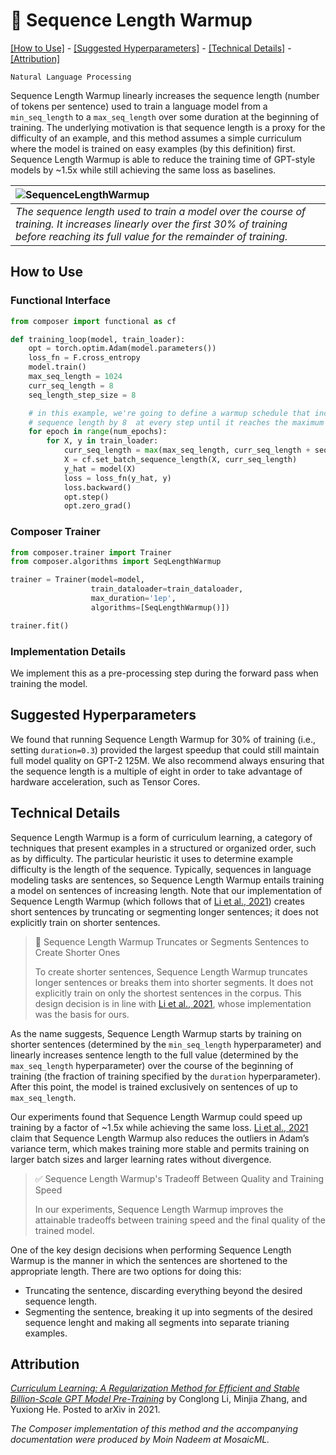 # 🔆 Sequence Length Warmup


[\[How to Use\]](#how-to-use) - [\[Suggested Hyperparameters\]](#suggested-hyperparameters) - [\[Technical Details\]](#technical-details) - [\[Attribution\]](#attribution)

 `Natural Language Processing`

Sequence Length Warmup linearly increases the sequence length (number of tokens per sentence) used to train a language model from a `min_seq_length` to a `max_seq_length` over some duration at the beginning of training. The underlying motivation is that sequence length is a proxy for the difficulty of an example, and this method assumes a simple curriculum where the model is trained on easy examples (by this definition) first. Sequence Length Warmup is able to reduce the training time of GPT-style models by ~1.5x while still achieving the same loss as baselines.

| ![SequenceLengthWarmup](https://storage.googleapis.com/docs.mosaicml.com/images/methods/seq_len_warmup.svg)|
|:--|
|*The sequence length used to train a model over the course of training. It increases linearly over the first 30% of training before reaching its full value for the remainder of training.*|

## How to Use

### Functional Interface

```python
from composer import functional as cf

def training_loop(model, train_loader):
    opt = torch.optim.Adam(model.parameters())
    loss_fn = F.cross_entropy
    model.train()
    max_seq_length = 1024
    curr_seq_length = 8
    seq_length_step_size = 8

    # in this example, we're going to define a warmup schedule that increases the
    # sequence length by 8  at every step until it reaches the maximum sequence length
    for epoch in range(num_epochs):
        for X, y in train_loader:
            curr_seq_length = max(max_seq_length, curr_seq_length + seq_length_step_size)
            X = cf.set_batch_sequence_length(X, curr_seq_length)
            y_hat = model(X)
            loss = loss_fn(y_hat, y)
            loss.backward()
            opt.step()
            opt.zero_grad()
```

### Composer Trainer

<!--pytest-codeblocks:skip-->
```python
from composer.trainer import Trainer
from composer.algorithms import SeqLengthWarmup

trainer = Trainer(model=model,
                  train_dataloader=train_dataloader,
                  max_duration='1ep',
                  algorithms=[SeqLengthWarmup()])

trainer.fit()
```

### Implementation Details

We implement this as a pre-processing step during the forward pass when training the model.

## Suggested Hyperparameters

We found that running Sequence Length Warmup for 30% of training (i.e., setting `duration=0.3`) provided the largest speedup that could still maintain full model quality on GPT-2 125M. We also recommend always ensuring that the sequence length is a multiple of eight in order to take advantage of hardware acceleration, such as Tensor Cores.

## Technical Details

Sequence Length Warmup is a form of curriculum learning, a category of techniques that present examples in a structured or organized order, such as by difficulty.
The particular heuristic it uses to determine example difficulty is the length of the sequence.
Typically, sequences in language modeling tasks are sentences, so Sequence Length Warmup entails training a model on sentences of increasing length.
Note that our implementation of Sequence Length Warmup (which follows that of [Li et al., 2021](https://arxiv.org/abs/2108.06084)) creates short sentences by truncating or segmenting longer sentences; it does not explicitly train on shorter sentences.

> 🚧 Sequence Length Warmup Truncates or Segments Sentences to Create Shorter Ones
> 
> To create shorter sentences, Sequence Length Warmup truncates longer sentences or breaks them into shorter segments.
> It does not explicitly train on only the shortest sentences in the corpus.
> This design decision is in line with [Li et al., 2021](https://arxiv.org/abs/2108.06084), whose implementation was the basis for ours. 

As the name suggests, Sequence Length Warmup starts by training on shorter sentences (determined by the `min_seq_length` hyperparameter) and linearly increases sentence length to the full value (determined by the `max_seq_length` hyperparameter) over the course of the beginning of training (the fraction of training specified by the `duration` hyperparameter).
After this point, the model is trained exclusively on sentences of up to `max_seq_length`.

Our experiments found that Sequence Length Warmup could speed up training by a factor of ~1.5x while achieving the same loss.
[Li et al., 2021](https://arxiv.org/abs/2108.06084) claim that Sequence Length Warmup also reduces the outliers in Adam’s variance term, which makes training more stable and permits training on larger batch sizes and larger learning rates without divergence.

> ✅ Sequence Length Warmup's Tradeoff Between Quality and Training Speed
> 
> In our experiments, Sequence Length Warmup improves the attainable tradeoffs between training speed and the final quality of the trained model.

One of the key design decisions when performing Sequence Length Warmup is the manner in which the sentences are shortened to the appropriate length. There are two options for doing this:
* Truncating the sentence, discarding everything beyond the desired sequence length.
* Segmenting the sentence, breaking it up into segments of the desired sequence lenght and making all segments into separate trianing examples.

## Attribution

[*Curriculum Learning: A Regularization Method for Efficient and Stable Billion-Scale GPT Model Pre-Training*](https://arxiv.org/abs/2108.06084) by Conglong Li, Minjia Zhang, and Yuxiong He. Posted to arXiv in 2021.

*The Composer implementation of this method and the accompanying documentation were produced by Moin Nadeem at MosaicML.*
